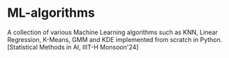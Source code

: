 # ML-algorithms
A collection of various Machine Learning algorithms such as KNN, Linear Regression, K-Means, GMM and KDE implemented from scratch in Python. [Statistical Methods in AI, IIIT-H Monsoon'24]

